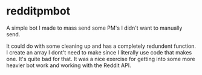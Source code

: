 # redditpmbot
A simple bot I made to mass send some PM's I didn't want to manually send.

It could do with some cleaning up and has a completely redundent function. I create an array I dont't need to make since I literally use code that makes one. It's quite bad for that.
It was a nice exercise for getting into some more heavier bot work and working with the Reddit API.
